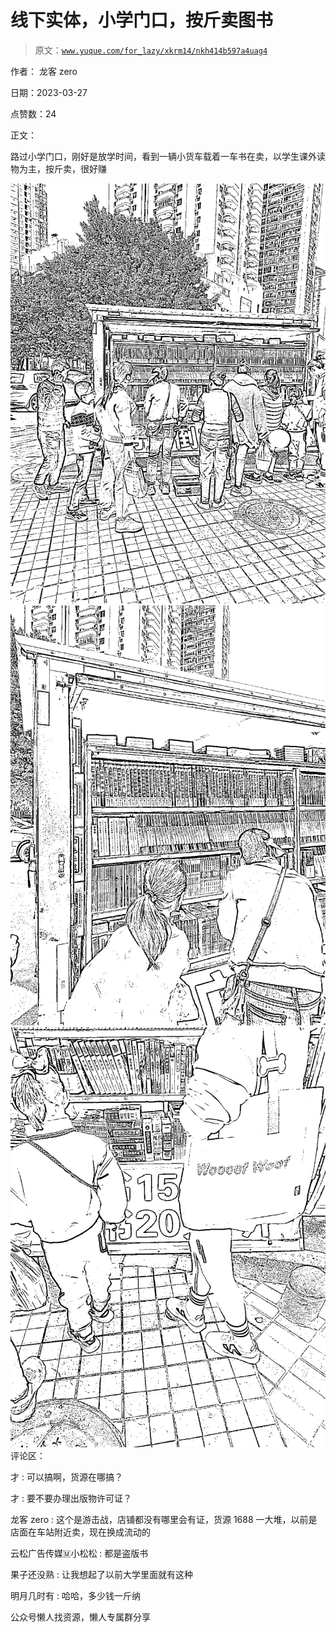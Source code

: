 # 线下实体，小学门口，按斤卖图书

> 原文：[`www.yuque.com/for_lazy/xkrm14/nkh414b597a4uag4`](https://www.yuque.com/for_lazy/xkrm14/nkh414b597a4uag4)



作者： 龙客 zero



日期：2023-03-27



点赞数：24

<ne-hole id="u654db1f5" data-lake-id="u654db1f5">

正文：



路过小学门口，刚好是放学时间，看到一辆小货车载着一车书在卖，以学生课外读物为主，按斤卖，很好赚



![](img/8886cf177a58325f451a624b97759996.png)  <ne-p id="ufc197f86" data-lake-id="ufc197f86">![](img/ce31d90c6da094d9aa99f5a067461dea.png)  <ne-p id="ue5af71a3" data-lake-id="ue5af71a3">![](img/b0f15cd741bc5a5d4c8b4b599c08208e.png)  <ne-hole id="ub2296c5d" data-lake-id="ub2296c5d"><ne-p id="u3b96ff93" data-lake-id="u3b96ff93">评论区：



才 : 可以搞啊，货源在哪搞？



才 : 要不要办理出版物许可证？



龙客 zero : 这个是游击战，店铺都没有哪里会有证，货源 1688 一大堆，以前是店面在车站附近卖，现在换成流动的



云松广告传媒🇲小松松 : 都是盗版书



果子还没熟 : 让我想起了以前大学里面就有这种



明月几时有 : 哈哈，多少钱一斤纳

<ne-hole id="uaaa2e931" data-lake-id="uaaa2e931">

公众号懒人找资源，懒人专属群分享

</ne-hole></ne-hole></ne-p></ne-p></ne-p></ne-hole>